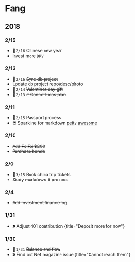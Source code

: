 
# Fang

## 2018

### 2/15

- :date: `2/16` Chinese new year
- Invest more `DRV`

### 2/13

- :date: `2/16` ~~Sync db project~~
- Update db project repo/desc/photo
- :date: `2/14` ~~Valentines day gift~~
- :date: `2/13` ~~:fire: Cancel lucas plan~~

### 2/11

- :date: `2/15` Passport process
- :sunglasses: Sparkline for markdown
[peity](https://github.com/vue-bulma/peity)
[awesome](https://github.com/vuejs/awesome-vue#components--libraries)

### 2/10

- ~~Add FeiFei $200~~
- ~~Purchase bonds~~

### 2/9 

- :date: `3/15` Book china trip tickets 
- ~~Study markdown-it process~~

### 2/4

- ~~Add investment finance log~~

### 1/31

- :x: Adjust 401 contribution {title="Deposit more for now"}

### 1/30

- :date: `1/31` ~~Balance and flow~~
- :x: Find out Net magazine issue {title="Cannot reach them"}
